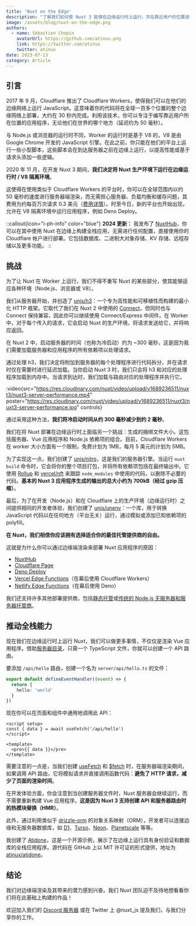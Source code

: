 ```yaml
---
title: 'Nuxt on the Edge'
description: "了解我们如何使 Nuxt 3 能够在边缘运行时上运行，并在靠近用户的位置进行服务器端渲染。"
image: /assets/blog/nuxt-on-the-edge.png
authors:
  - name: Sébastien Chopin
    avatarUrl: https://github.com/atinux.png
    link: https://twitter.com/atinux
    twitter: atinux
date: 2023-07-13
category: Article
---
```


## 引言

2017 年 9 月，Cloudflare 推出了 Cloudflare Workers，使得我们可以在他们的边缘网络上运行 JavaScript。这意味着你的代码将在全球一百多个位置的整个边缘网络上部署，大约在 30 秒内完成。利用该技术，你可以专注于编写靠近用户所在位置的应用程序，无论他们在世界的哪个地方（延迟约为 50 毫秒）。

与 Node.js 或浏览器的运行时不同，Worker 的运行时是基于 V8 的，V8 是由 Google Chrome 开发的 JavaScript 引擎。在此之前，你只能在他们的平台上运行一些小型脚本，这些脚本会在到达服务器之前在边缘上运行，以提高性能或基于请求头添加一些逻辑。

2020 年 11 月，在开发 Nuxt 3 期间，**我们决定将 Nuxt 生产环境下运行在边缘运行时 / V8 隔离环境**。

这使得在使用类似于 Cloudflare Workers 的平台时，你可以在全球范围内以约 50 毫秒的速度进行服务器端渲染，而无需担心服务器、负载均衡和缓存问题，其费用为约每百万次请求 0.3 美元（[费用详情](https://developers.cloudflare.com/workers/platform/pricing/)）。时至今日，新的平台也开始出现，允许在 V8 隔离环境中运行应用程序，例如 Deno Deploy。

::callout{icon="i-ph-info" color="blue"}
**2024 更新：** 我发布了 [NuxtHub](https://hub.nuxt.com)，你可以在其中使用 Nuxt 在边缘上构建全栈应用，无需进行任何配置，直接使用你的 Cloudflare 帐户进行部署。它包括数据库、二进制大对象存储、KV 存储、远程存储以及更多功能。
::

## 挑战

为了让 Nuxt 在 Worker 上运行，我们不得不重写 Nuxt 的某些部分，使其能够适应各种环境（Node.js、浏览器或 V8）。

我们从服务器开始，并创造了 [unjs/h3](http://github.com/unjs/h3)：一个专为高性能和可移植性而构建的最小化 HTTP 框架。它取代了我们在 Nuxt 2 中使用的 [Connect](https://github.com/senchalabs/connect)，但同时也与 Connect 保持兼容，因此你可以继续使用 Connect/Express 中间件。在 Worker 中，对于每个传入的请求，它会启动 Nuxt 的生产环境，将请求发送给它，并将响应返回。

在 Nuxt 2 中，启动服务器的时间（也称为冷启动）约为 ~300 毫秒，这是因为我们需要加载服务器和应用程序的所有依赖项以处理请求。

通过处理 h3，我们决定将附加到服务器的每个处理程序进行代码拆分，并在请求时仅在需要时进行延迟加载。当你启动 Nuxt 3 时，我们只会将 h3 和对应的处理程序加载到内存中。当请求到达时，我们加载与路由对应的处理程序并执行它。

:video{src="https://res.cloudinary.com/nuxt/video/upload/v1689236511/nuxt3/nuxt3-server-performance.mp4" poster="https://res.cloudinary.com/nuxt/video/upload/v1689236511/nuxt3/nuxt3-server-performance.jpg" controls}

通过采用这种方法，**我们将冷启动时间从约 300 毫秒减少到约 2 毫秒**。

我们在将 Nuxt 部署在边缘运行时上面临另一个挑战：生成的捆绑文件大小。这包括服务器、Vue 应用程序和 Node.js 依赖项的组合。目前，Cloudflare Workers 在 worker 大小方面有一个限制，免费计划为 1MB，每月 5 美元的计划为 5MB。

为了实现这一点，我们创建了 [unjs/nitro](https://nitro.zhcndoc.com/)，这是我们的服务器引擎。当运行 `nuxt build` 命令时，它会将你的整个项目打包，并将所有依赖项包括在最终输出中。它使用 [Rollup](https://rollupjs.org/) 和 [vercel/nft](https://github.com/vercel/nft) 来跟踪 `node_modules` 中使用的代码，以删除不必要的代码。**基本的 Nuxt 3 应用程序生成的输出的总大小约为 700kB（经过 gzip 压缩）**。

最后，为了在开发（Node.js）和在 Cloudflare 上的生产环境（边缘运行时）之间提供相同的开发者体验，我们创建了 [unjs/unenv](https://github.com/unjs/unenv)：一个库，用于转换 JavaScript 代码以在任何地方（平台无关）运行，通过模拟或添加已知依赖项的 polyfill。

**在 Nuxt，我们相信你应该拥有选择适合你的最佳托管提供商的自由。**

这就是为什么你可以通过边缘端渲染来部署 Nuxt 应用程序的原因：
- [NuxtHub](https://hub.nuxt.com)
- [Cloudflare Page](https://nitro.zhcndoc.com/deploy/providers/cloudflare#cloudflare-pages)
- [Deno Deploy](https://nitro.zhcndoc.com/deploy/providers/deno-deploy)
- [Vercel Edge Functions](https://nitro.zhcndoc.com/deploy/providers/vercel#vercel-edge-functions)（在幕后使用 Cloudflare Workers）
- [Netlify Edge Functions](https://nitro.zhcndoc.com/deploy/providers/netlify#netlify-edge-functions)（在幕后使用 Deno）

我们还支持许多其他部署提供商，包括[静态托管](/docs/getting-started/deployment#static-hosting)或[传统的 Node.js 无服务器和服务器托管商](/docs/getting-started/deployment#nodejs-server)。

## 推动全栈能力

现在我们在边缘运行时上运行 Nuxt，我们可以做更多事情，不仅仅是渲染 Vue 应用程序。借助[服务器目录](/docs/guide/directory-structure/server)，只需一个 TypeScript 文件，你就可以创建一个 API 路由。

要添加 `/api/hello` 路由，创建一个名为 `server/api/hello.ts` 的文件：

```ts [server/api/hello.ts]
export default defineEventHandler((event) => {
  return {
    hello: 'world'
  }
})
```

现在你可以在页面和组件中通用地调用此 API：

```vue [pages/index.vue]
<script setup>
const { data } = await useFetch('/api/hello')
</script>

<template>
  <pre>{{ data }}</pre>
</template>
```

需要注意的一点是，当我们创建 [useFetch](/docs/api/composables/use-fetch) 和 [$fetch](/docs/api/utils/dollarfetch) 时，在服务器端渲染期间，如果调用 API 路由，它将模拟请求并直接调用函数代码：**避免了 HTTP 请求，减少了页面的渲染时间**。

在开发体验方面，你会注意到当创建服务器文件时，Nuxt 服务器会继续运行，而不需要重新构建 Vue 应用程序。**这是因为 Nuxt 3 支持创建 API 和服务器路由时的热模块替换（HMR）**。

此外，通过利用类似于 [drizzle-orm](https://orm.drizzle.team/) 的对象关系映射（ORM），开发者可以连接边缘和无服务器数据库，如 [D1](https://developers.cloudflare.com/d1/)、[Turso](https://turso.tech/)、[Neon](https://neon.tech/)、[Planetscale](https://planetscale.com/) 等等。

我创建了 [Atidone](https://todos.nuxt.dev/)，这是一个开源示例，展示了在边缘上运行具有身份验证和数据库的全栈应用程序。源代码在 GitHub 上以 MIT 许可证的形式提供，地址为 [atinux/atidone](https://github.com/atinux/atidone)。

## 结论

我们对边缘端渲染及其带来的潜力感到兴奋。我们 Nuxt 团队迫不及待地想看看你们将在此基础上构建的作品！

欢迎加入我们的 [Discord 服务器](https://discord.com/invite/nuxt) 或在 Twitter 上 @nuxt_js 提及我们，与我们分享你的工作。

